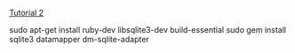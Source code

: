 [Tutorial 2](http://code.tutsplus.com/tutorials/singing-with-sinatra-the-recall-app--net-19128)

sudo apt-get install ruby-dev libsqlite3-dev build-essential
sudo gem install sqlite3 datamapper dm-sqlite-adapter
